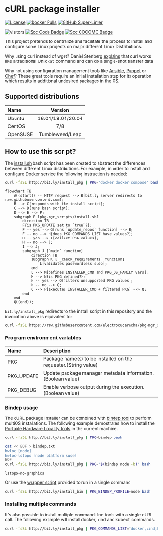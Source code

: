 # cURL package installer
<!-- markdown-link-check-disable-next-line -->
[![License](https://img.shields.io/badge/License-Apache%202.0-blue.svg)](https://opensource.org/licenses/Apache-2.0)
[![Docker Pulls](https://img.shields.io/docker/pulls/electrocucaracha/pkg_mgr-init.svg)](https://img.shields.io/docker/pulls/electrocucaracha/pkg_mgr-init)
[![GitHub Super-Linter](https://github.com/electrocucaracha/pkg-mgr_scripts/workflows/Lint%20Code%20Base/badge.svg)](https://github.com/marketplace/actions/super-linter)
<!-- markdown-link-check-disable-next-line -->
![visitors](https://visitor-badge.laobi.icu/badge?page_id=electrocucaracha.pkg-mgr_scripts)
[![Scc Code Badge](https://sloc.xyz/github/electrocucaracha/pkg-mgr_scripts?category=code)](https://github.com/boyter/scc/)
[![Scc COCOMO Badge](https://sloc.xyz/github/electrocucaracha/pkg-mgr_scripts?category=cocomo)](https://github.com/boyter/scc/)

This project pretends to centralize and facilitate the process to
install and configure some Linux projects on major different Linux
Distributions.

Why using curl instead of wget? Daniel Stenberg [explains](https://daniel.haxx.se/docs/curl-vs-wget.html)
that curl works like a traditional Unix `cat` command and can do a
single-shot transfer data

Why not using configuration management tools like [Ansible](https://www.ansible.com/),
[Puppet](https://puppet.com) or [Chef](https://www.chef.io/)? These
great tools require an initial installation step for its operation
which results in additional undesired packages in the OS.

## Supported distributions

| Name       | Version           |
|:-----------|:-----------------:|
| Ubuntu     | 16.04/18.04/20.04 |
| CentOS     | 7/8               |
| OpenSUSE   | Tumbleweed/Leap   |

## How to use this script?

The [install.sh](install.sh) bash script has been created to abstract
the differences between different Linux distributions. For example, in
order to install and configure Docker service the following
instruction is needed:

```bash
curl -fsSL http://bit.ly/install_pkg | PKG="docker docker-compose" bash
```

```mermaid
flowchart TB
    A((start)) -- HTTP request --> B[bit.ly server redirects to raw.githubusercontent.com];
    B --> C[responds with the install script];
    C --> D[runs bash script];
    D --> E --> P;
    subgraph E [pkg-mgr_scripts/install.sh]
        direction TB
        F{is PKG_UPDATE set to `true`?};
        F -- yes --> G[runs `update_repos` function] --> H;
        F -- no --> H{does PKG_COMMANDS_LIST have values?};
        H -- yes --> I[collect PKG values];
        H -- no --> J;
        I --> J;
        subgraph J [`main` function]
            direction TB
            subgraph K [`_check_requirements` function]
                L[validates passwordless sudo];
            end
            L --> M[defines INSTALLER_CMD and PKG_OS_FAMILY vars];
            M --> N{is PKG defined?};
            N -- yes --> O[filters unsupported PKG values];
            N -- no --> Q;
            O --> P[executes INSTALLER_CMD + filtered PKG] --> Q;
        end
    end
    Q((end));
```

`bit.ly/install_pkg` redirects to the install script in this repository and the invocation above is equivalent to:

```bash
curl -fsSL https://raw.githubusercontent.com/electrocucaracha/pkg-mgr_scripts/master/install.sh | PKG="docker docker-compose" bash
```

### Program environment variables

| Name         | Description                                                               |
|:-------------|:--------------------------------------------------------------------------|
| PKG          | Package name(s) to be installed on the requester.(String value)           |
| PKG_UPDATE   | Update package manager metadata information.(Boolean value)               |
| PKG_DEBUG    | Enable verbose output during the execution.(Boolean value)                |

### Bindep usage

The cURL package installer can be combined with [bindep tool][1] to
perform multiOS installations. The following example demostrates how
to install the [Portable Hardware Locality tools][2] in the current
machine.

```bash
curl -fsSL http://bit.ly/install_pkg | PKG=bindep bash

cat << EOF > bindep.txt
hwloc [node]
hwloc-lstopo [node platform:suse]
EOF
curl -fsSL http://bit.ly/install_pkg | PKG="$(bindep node -b)" bash

lstopo-no-graphics
```

Or use the [wrapper script][3] provided to run in a single command

```bash
curl -fsSL http://bit.ly/install_bin | PKG_BINDEP_PROFILE=node bash
```

### Installing multiple commands

It's also possible to install multiple command-line tools with a single
cURL call. The following example will install docker, kind and kubectl
commands.

```bash
curl -fsSL http://bit.ly/install_pkg | PKG_COMMANDS_LIST="docker,kind,kubectl" bash
```

[1]: https://docs.openstack.org/infra/bindep/
[2]: https://www.open-mpi.org/projects/hwloc/
[3]: bindep_install.sh
